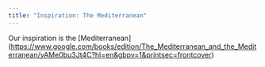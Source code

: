 ```yaml
---
title: "Inspiration: The Mediterranean"
---
```


Our inspiration is the [Mediterranean] (https://www.google.com/books/edition/The_Mediterranean_and_the_Mediterranean/yAMe0bu3Jt4C?hl=en&gbpv=1&printsec=frontcover)
